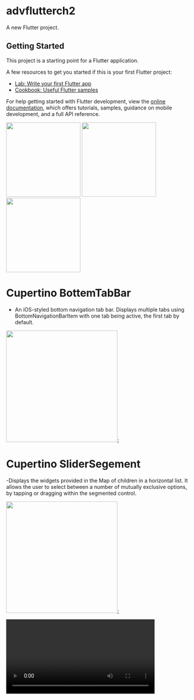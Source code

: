 # advflutterch2

A new Flutter project.

## Getting Started

This project is a starting point for a Flutter application.

A few resources to get you started if this is your first Flutter project:

- [Lab: Write your first Flutter app](https://docs.flutter.dev/get-started/codelab)
- [Cookbook: Useful Flutter samples](https://docs.flutter.dev/cookbook)

For help getting started with Flutter development, view the
[online documentation](https://docs.flutter.dev/), which offers tutorials,
samples, guidance on mobile development, and a full API reference.
<p>
  <img src = "https://github.com/Rajputniraj6983/advflutterch2/assets/143181391/a4136b3a-3bd8-4196-b72b-d1ccc0a37b6c)" width=200>
  <img src = "https://github.com/Rajputniraj6983/advflutterch2/assets/143181391/05ae0691-f210-47ee-abe7-72da119a7ae7" width=200>
  <img src = "https://github.com/Rajputniraj6983/advflutterch2/assets/143181391/88d4c60f-1a39-4749-88b1-3cced16ca2e4" width=200>
</p>

# Cupertino BottemTabBar
- An iOS-styled bottom navigation tab bar. Displays multiple tabs using BottomNavigationBarItem with one tab being active, the first tab by default.

  
<img src='https://github.com/Rajputniraj6983/advflutterch2/assets/143181391/22efa73e-43f8-4e5f-aa7b-1b14d4a4f9e2' width = 300>;

# Cupertino SliderSegement
-Displays the widgets provided in the Map of children in a horizontal list. It allows the user to select between a number of mutually exclusive options, by tapping or dragging within the segmented control. 

<img src='https://github.com/Rajputniraj6983/advflutterch2/assets/143181391/61a9d05b-c644-4307-b133-c7e0161c6806' width = 300>;

<video src="https://github.com/Rajputniraj6983/advflutterch2/assets/143181391/798f2b25-ebf4-4c32-ab8a-8cc5d7095bd4" width="400">









   
